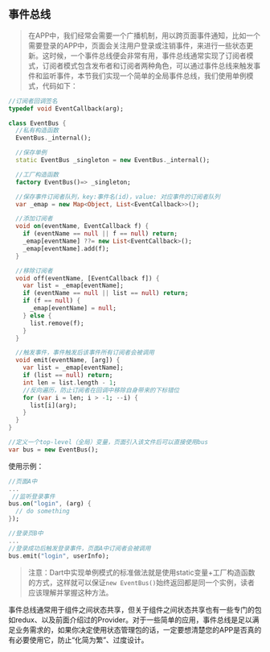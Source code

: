 ## 事件总线

> 在APP中，我们经常会需要一个广播机制，用以跨页面事件通知，比如一个需要登录的APP中，页面会关注用户登录或注销事件，来进行一些状态更新。这时候，一个事件总线便会非常有用，事件总线通常实现了订阅者模式，订阅者模式包含发布者和订阅者两种角色，可以通过事件总线来触发事件和监听事件，本节我们实现一个简单的全局事件总线，我们使用单例模式，代码如下：

```dart
//订阅者回调签名
typedef void EventCallback(arg);

class EventBus {
  //私有构造函数
  EventBus._internal();

  //保存单例
  static EventBus _singleton = new EventBus._internal();

  //工厂构造函数
  factory EventBus()=> _singleton;

  //保存事件订阅者队列，key:事件名(id)，value: 对应事件的订阅者队列
  var _emap = new Map<Object, List<EventCallback>>();

  //添加订阅者
  void on(eventName, EventCallback f) {
    if (eventName == null || f == null) return;
    _emap[eventName] ??= new List<EventCallback>();
    _emap[eventName].add(f);
  }

  //移除订阅者
  void off(eventName, [EventCallback f]) {
    var list = _emap[eventName];
    if (eventName == null || list == null) return;
    if (f == null) {
      _emap[eventName] = null;
    } else {
      list.remove(f);
    }
  }

  //触发事件，事件触发后该事件所有订阅者会被调用
  void emit(eventName, [arg]) {
    var list = _emap[eventName];
    if (list == null) return;
    int len = list.length - 1;
    //反向遍历，防止订阅者在回调中移除自身带来的下标错位 
    for (var i = len; i > -1; --i) {
      list[i](arg);
    }
  }
}

//定义一个top-level（全局）变量，页面引入该文件后可以直接使用bus
var bus = new EventBus();
```

使用示例：

```dart
//页面A中
...
 //监听登录事件
bus.on("login", (arg) {
  // do something
});

//登录页B中
...
//登录成功后触发登录事件，页面A中订阅者会被调用
bus.emit("login", userInfo);
```

> 注意：Dart中实现单例模式的标准做法就是使用static变量+工厂构造函数的方式，这样就可以保证`new EventBus()`始终返回都是同一个实例，读者应该理解并掌握这种方法。

事件总线通常用于组件之间状态共享，但关于组件之间状态共享也有一些专门的包如redux、以及前面介绍过的Provider。对于一些简单的应用，事件总线是足以满足业务需求的，如果你决定使用状态管理包的话，一定要想清楚您的APP是否真的有必要使用它，防止“化简为繁”、过度设计。